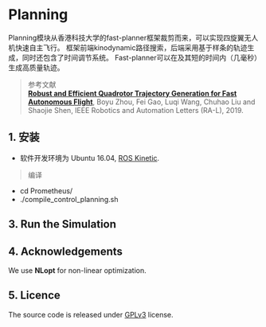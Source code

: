 # Planning

Planning模块从香港科技大学的fast-planner框架裁剪而来，可以实现四旋翼无人机快速自主飞行。
框架前端kinodynamic路径搜索，后端采用基于样条的轨迹生成，同时还包含了时间调节系统。
Fast-planner可以在及其短的时间内（几毫秒）生成高质量轨迹。

>参考文献  
>[__Robust and Efficient Quadrotor Trajectory Generation for Fast Autonomous Flight__](https://ieeexplore.ieee.org/document/8758904), Boyu Zhou, Fei Gao, Luqi Wang, Chuhao Liu and Shaojie Shen, IEEE Robotics and Automation Letters (RA-L), 2019.


## 1. 安装

- 软件开发环境为 Ubuntu 16.04, [ROS Kinetic](http://wiki.ros.org/kinetic/Installation/Ubuntu).
>编译  
* cd Prometheus/  
* ./compile_control_planning.sh

## 3. Run the Simulation


## 4. Acknowledgements
  We use **NLopt** for non-linear optimization.

## 5. Licence
The source code is released under [GPLv3](http://www.gnu.org/licenses/) license.



